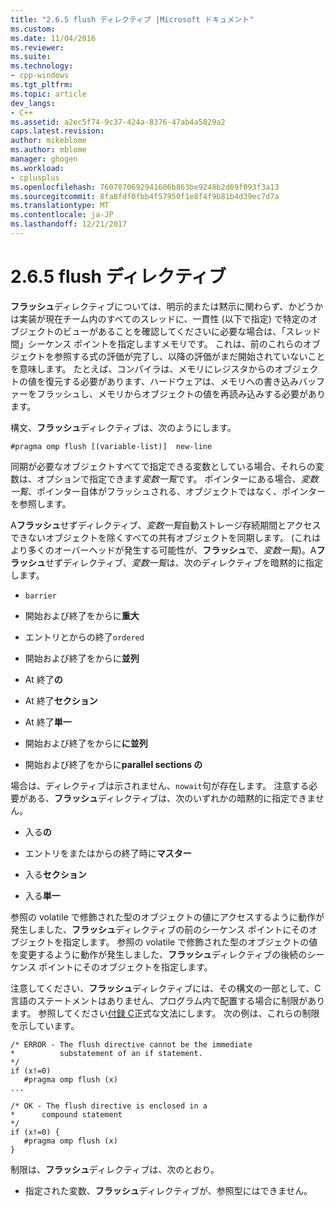 ```yaml
---
title: "2.6.5 flush ディレクティブ |Microsoft ドキュメント"
ms.custom: 
ms.date: 11/04/2016
ms.reviewer: 
ms.suite: 
ms.technology:
- cpp-windows
ms.tgt_pltfrm: 
ms.topic: article
dev_langs:
- C++
ms.assetid: a2ec5f74-9c37-424a-8376-47ab4a5829a2
caps.latest.revision: 
author: mikeblome
ms.author: mblome
manager: ghogen
ms.workload:
- cplusplus
ms.openlocfilehash: 7607070692941606b863be9248b2d69f093f3a13
ms.sourcegitcommit: 8fa8fdf0fbb4f57950f1e8f4f9b81b4d39ec7d7a
ms.translationtype: MT
ms.contentlocale: ja-JP
ms.lasthandoff: 12/21/2017
---
```

# <a name="265-flush-directive"></a>2.6.5 flush ディレクティブ
**フラッシュ**ディレクティブについては、明示的または黙示に関わらず、かどうかは実装が現在チーム内のすべてのスレッドに、一貫性 (以下で指定) で特定のオブジェクトのビューがあることを確認してくださいに必要な場合は、「スレッド間」シーケンス ポイントを指定しますメモリです。 これは、前のこれらのオブジェクトを参照する式の評価が完了し、以降の評価がまだ開始されていないことを意味します。 たとえば、コンパイラは、メモリにレジスタからのオブジェクトの値を復元する必要があります、ハードウェアは、メモリへの書き込みバッファーをフラッシュし、メモリからオブジェクトの値を再読み込みする必要があります。  
  
 構文、**フラッシュ**ディレクティブは、次のようにします。  
  
```  
#pragma omp flush [(variable-list)]  new-line  
```  
  
 同期が必要なオブジェクトすべてで指定できる変数としている場合、それらの変数は、オプションで指定できます*変数一覧*です。 ポインターにある場合、*変数一覧*、ポインター自体がフラッシュされる、オブジェクトではなく、ポインターを参照します。  
  
 A**フラッシュ**せずディレクティブ、*変数一覧*自動ストレージ存続期間とアクセスできないオブジェクトを除くすべての共有オブジェクトを同期します。 (これはより多くのオーバーヘッドが発生する可能性が、**フラッシュ**で、*変数一覧*)。A**フラッシュ**せずディレクティブ、*変数一覧*は、次のディレクティブを暗黙的に指定します。  
  
-   `barrier`  
  
-   開始および終了をからに**重大**  
  
-   エントリとからの終了`ordered`  
  
-   開始および終了をからに**並列**  
  
-   At 終了**の**  
  
-   At 終了**セクション**  
  
-   At 終了**単一**  
  
-   開始および終了をからに**に並列**  
  
-   開始および終了をからに**parallel sections の**  
  
 場合は、ディレクティブは示されません、`nowait`句が存在します。 注意する必要がある、**フラッシュ**ディレクティブは、次のいずれかの暗黙的に指定できません。  
  
-   入る**の**  
  
-   エントリをまたはからの終了時に**マスター**  
  
-   入る**セクション**  
  
-   入る**単一**  
  
 参照の volatile で修飾された型のオブジェクトの値にアクセスするように動作が発生しました、**フラッシュ**ディレクティブの前のシーケンス ポイントにそのオブジェクトを指定します。 参照の volatile で修飾された型のオブジェクトの値を変更するように動作が発生しました、**フラッシュ**ディレクティブの後続のシーケンス ポイントにそのオブジェクトを指定します。  
  
 注意してください、**フラッシュ**ディレクティブには、その構文の一部として、C 言語のステートメントはありません、プログラム内で配置する場合に制限があります。 参照してください[付録 C](../../parallel/openmp/c-openmp-c-and-cpp-grammar.md)正式な文法にします。 次の例は、これらの制限を示しています。  
  
```  
/* ERROR - The flush directive cannot be the immediate  
*          substatement of an if statement.  
*/  
if (x!=0)  
   #pragma omp flush (x)  
...  
  
/* OK - The flush directive is enclosed in a  
*      compound statement  
*/  
if (x!=0) {  
   #pragma omp flush (x)  
}  
```  
  
 制限は、**フラッシュ**ディレクティブは、次のとおり。  
  
-   指定された変数、**フラッシュ**ディレクティブが、参照型にはできません。